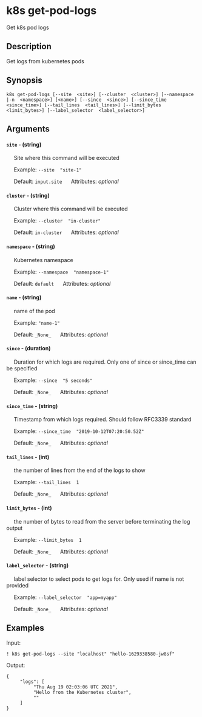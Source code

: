 # k8s get-pod-logs

Get k8s pod logs

## Description

Get logs from kubernetes pods

## Synopsis

`k8s get-pod-logs [--site  <site>] [--cluster  <cluster>] [--namespace  |-n  <namespace>] [<name>] [--since  <since>] [--since_time  <since_time>] [--tail_lines  <tail_lines>] [--limit_bytes  <limit_bytes>] [--label_selector  <label_selector>]`

## Arguments


#### `site` - (string)

&nbsp;&nbsp;&nbsp;&nbsp; Site where this command will be executed  

&nbsp;&nbsp;&nbsp;&nbsp; Example:  `--site  "site-1"`

&nbsp;&nbsp;&nbsp;&nbsp; Default: `input.site`
&nbsp;&nbsp;&nbsp;&nbsp; Attributes: _optional_  


#### `cluster` - (string)

&nbsp;&nbsp;&nbsp;&nbsp; Cluster where this command will be executed  

&nbsp;&nbsp;&nbsp;&nbsp; Example:  `--cluster  "in-cluster"`

&nbsp;&nbsp;&nbsp;&nbsp; Default: `in-cluster`
&nbsp;&nbsp;&nbsp;&nbsp; Attributes: _optional_  


#### `namespace` - (string)

&nbsp;&nbsp;&nbsp;&nbsp; Kubernetes namespace  

&nbsp;&nbsp;&nbsp;&nbsp; Example:  `--namespace  "namespace-1"`

&nbsp;&nbsp;&nbsp;&nbsp; Default: `default`
&nbsp;&nbsp;&nbsp;&nbsp; Attributes: _optional_  


#### `name` - (string)

&nbsp;&nbsp;&nbsp;&nbsp; name of the pod  

&nbsp;&nbsp;&nbsp;&nbsp; Example:  `"name-1"`

&nbsp;&nbsp;&nbsp;&nbsp; Default: `_None_`
&nbsp;&nbsp;&nbsp;&nbsp; Attributes: _optional_  


#### `since` - (duration)

&nbsp;&nbsp;&nbsp;&nbsp; Duration for which logs are required. Only one of since or since_time can be specified  

&nbsp;&nbsp;&nbsp;&nbsp; Example:  `--since  "5 seconds"`

&nbsp;&nbsp;&nbsp;&nbsp; Default: `_None_`
&nbsp;&nbsp;&nbsp;&nbsp; Attributes: _optional_  


#### `since_time` - (string)

&nbsp;&nbsp;&nbsp;&nbsp; Timestamp from which logs required. Should follow RFC3339 standard  

&nbsp;&nbsp;&nbsp;&nbsp; Example:  `--since_time  "2019-10-12T07:20:50.52Z"`

&nbsp;&nbsp;&nbsp;&nbsp; Default: `_None_`
&nbsp;&nbsp;&nbsp;&nbsp; Attributes: _optional_  


#### `tail_lines` - (int)

&nbsp;&nbsp;&nbsp;&nbsp; the number of lines from the end of the logs to show  

&nbsp;&nbsp;&nbsp;&nbsp; Example:  `--tail_lines  1`

&nbsp;&nbsp;&nbsp;&nbsp; Default: `_None_`
&nbsp;&nbsp;&nbsp;&nbsp; Attributes: _optional_  


#### `limit_bytes` - (int)

&nbsp;&nbsp;&nbsp;&nbsp; the number of bytes to read from the server before terminating the log output  

&nbsp;&nbsp;&nbsp;&nbsp; Example:  `--limit_bytes  1`

&nbsp;&nbsp;&nbsp;&nbsp; Default: `_None_`
&nbsp;&nbsp;&nbsp;&nbsp; Attributes: _optional_  


#### `label_selector` - (string)

&nbsp;&nbsp;&nbsp;&nbsp; label selector to select pods to get logs for. Only used if name is not provided  

&nbsp;&nbsp;&nbsp;&nbsp; Example:  `--label_selector  "app=myapp"`

&nbsp;&nbsp;&nbsp;&nbsp; Default: `_None_`
&nbsp;&nbsp;&nbsp;&nbsp; Attributes: _optional_  



## Examples

Input: 
```
! k8s get-pod-logs --site "localhost" "hello-1629338580-jw8sf"
```
Output: 
```
{
     "logs": [
          "Thu Aug 19 02:03:06 UTC 2021",
          "Hello from the Kubernetes cluster",
          ""
     ]
}
```

